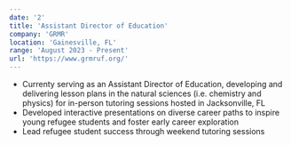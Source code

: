 ```yaml
---
date: '2'
title: 'Assistant Director of Education'
company: 'GRMR'
location: 'Gainesville, FL'
range: 'August 2023 - Present'
url: 'https://www.grmruf.org/'
---
```


- Currenty serving as an Assistant Director of Education, developing and delivering lesson plans in the natural sciences (i.e. chemistry and physics) for in-person tutoring sessions hosted in Jacksonville, FL
- Developed interactive presentations on diverse career paths to inspire young refugee students and foster early career exploration
- Lead refugee student success through weekend tutoring sessions
